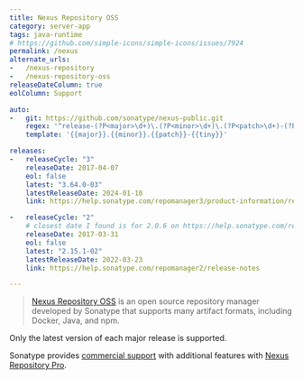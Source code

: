 ```yaml
---
title: Nexus Repository OSS
category: server-app
tags: java-runtime
# https://github.com/simple-icons/simple-icons/issues/7924
permalink: /nexus
alternate_urls:
-   /nexus-repository
-   /nexus-repository-oss
releaseDateColumn: true
eolColumn: Support

auto:
-   git: https://github.com/sonatype/nexus-public.git
    regex: '^release-(?P<major>\d+)\.(?P<minor>\d+)\.(?P<patch>\d+)-(?P<tiny>\d+)$'
    template: '{{major}}.{{minor}}.{{patch}}-{{tiny}}'

releases:
-   releaseCycle: "3"
    releaseDate: 2017-04-07
    eol: false
    latest: "3.64.0-03"
    latestReleaseDate: 2024-01-10
    link: https://help.sonatype.com/repomanager3/product-information/release-notes

-   releaseCycle: "2"
    # closest date I found is for 2.0.6 on https://help.sonatype.com/repomanager2/download/download-archives---repository-manager-2#DownloadArchivesRepositoryManager2-NexusProfessional2.0.6
    releaseDate: 2017-03-31
    eol: false
    latest: "2.15.1-02"
    latestReleaseDate: 2022-03-23
    link: https://help.sonatype.com/repomanager2/release-notes

---
```


> [Nexus Repository OSS](https://help.sonatype.com/repomanager3/product-information/download) is an open
> source repository manager developed by Sonatype that supports many artifact formats, including
> Docker, Java, and npm.

Only the latest version of each major release is supported.

Sonatype provides [commercial support](https://sonatype.com/usage/software-support-policy) with
additional features with [Nexus Repository Pro](https://www.sonatype.com/products/sonatype-nexus-oss-vs-pro-features).
